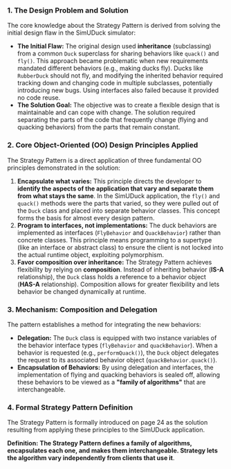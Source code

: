 ### 1. The Design Problem and Solution

The core knowledge about the Strategy Pattern is derived from solving the initial design flaw in the SimUDuck simulator:

*   **The Initial Flaw:** The original design used **inheritance** (subclassing) from a common `Duck` superclass for sharing behaviors like `quack()` and `fly()`. This approach became problematic when new requirements mandated different behaviors (e.g., making ducks fly). Ducks like `RubberDuck` should not fly, and modifying the inherited behavior required tracking down and changing code in multiple subclasses, potentially introducing new bugs. Using interfaces also failed because it provided no code reuse.
*   **The Solution Goal:** The objective was to create a flexible design that is maintainable and can cope with change. The solution required separating the parts of the code that frequently change (flying and quacking behaviors) from the parts that remain constant.

### 2. Core Object-Oriented (OO) Design Principles Applied

The Strategy Pattern is a direct application of three fundamental OO principles demonstrated in the solution:

1.  **Encapsulate what varies:** This principle directs the developer to **identify the aspects of the application that vary and separate them from what stays the same**. In the SimUDuck application, the `fly()` and `quack()` methods were the parts that varied, so they were pulled out of the `Duck` class and placed into separate behavior classes. This concept forms the basis for almost every design pattern.
2.  **Program to interfaces, not implementations:** The duck behaviors are implemented as interfaces (`FlyBehavior` and `QuackBehavior`) rather than concrete classes. This principle means programming to a supertype (like an interface or abstract class) to ensure the client is not locked into the actual runtime object, exploiting polymorphism.
3.  **Favor composition over inheritance:** The Strategy Pattern achieves flexibility by relying on **composition**. Instead of inheriting behavior (**IS-A** relationship), the `Duck` class holds a reference to a behavior object (**HAS-A** relationship). Composition allows for greater flexibility and lets behavior be changed dynamically at runtime.

### 3. Mechanism: Composition and Delegation

The pattern establishes a method for integrating the new behaviors:

*   **Delegation:** The `Duck` class is equipped with two instance variables of the behavior interface types (`flyBehavior` and `quackBehavior`). When a behavior is requested (e.g., `performQuack()`), the `Duck` object delegates the request to its associated behavior object (`quackBehavior.quack()`).
*   **Encapsulation of Behaviors:** By using delegation and interfaces, the implementation of flying and quacking behaviors is sealed off, allowing these behaviors to be viewed as a **"family of algorithms"** that are interchangeable.

### 4. Formal Strategy Pattern Definition

The Strategy Pattern is formally introduced on page 24 as the solution resulting from applying these principles to the SimUDuck application.

**Definition:** **The Strategy Pattern defines a family of algorithms, encapsulates each one, and makes them interchangeable. Strategy lets the algorithm vary independently from clients that use it**.